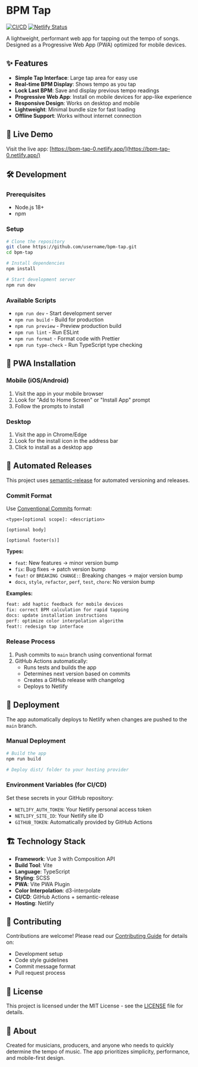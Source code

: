 # BPM Tap

[![CI/CD](https://github.com/username/bpm-tap/workflows/CI%2FCD/badge.svg)](https://github.com/username/bpm-tap/actions)
[![Netlify Status](https://api.netlify.com/api/v1/badges/your-site-id/deploy-status)](https://app.netlify.com/sites/your-site/deploys)

A lightweight, performant web app for tapping out the tempo of songs. Designed as a Progressive Web App (PWA) optimized for mobile devices.

## ✨ Features

- **Simple Tap Interface**: Large tap area for easy use
- **Real-time BPM Display**: Shows tempo as you tap
- **Lock Last BPM**: Save and display previous tempo readings
- **Progressive Web App**: Install on mobile devices for app-like experience
- **Responsive Design**: Works on desktop and mobile
- **Lightweight**: Minimal bundle size for fast loading
- **Offline Support**: Works without internet connection

## 🚀 Live Demo

Visit the live app: [https://bpm-tap-0.netlify.app/](https://bpm-tap-0.netlify.app/)

## 🛠️ Development

### Prerequisites

- Node.js 18+ 
- npm

### Setup

```bash
# Clone the repository
git clone https://github.com/username/bpm-tap.git
cd bpm-tap

# Install dependencies
npm install

# Start development server
npm run dev
```

### Available Scripts

- `npm run dev` - Start development server
- `npm run build` - Build for production
- `npm run preview` - Preview production build
- `npm run lint` - Run ESLint
- `npm run format` - Format code with Prettier
- `npm run type-check` - Run TypeScript type checking

## 📱 PWA Installation

### Mobile (iOS/Android)
1. Visit the app in your mobile browser
2. Look for "Add to Home Screen" or "Install App" prompt
3. Follow the prompts to install

### Desktop
1. Visit the app in Chrome/Edge
2. Look for the install icon in the address bar
3. Click to install as a desktop app

## 🔄 Automated Releases

This project uses [semantic-release](https://github.com/semantic-release/semantic-release) for automated versioning and releases.

### Commit Format

Use [Conventional Commits](https://www.conventionalcommits.org/) format:

```
<type>[optional scope]: <description>

[optional body]

[optional footer(s)]
```

**Types:**
- `feat`: New features → minor version bump
- `fix`: Bug fixes → patch version bump  
- `feat!` or `BREAKING CHANGE:`: Breaking changes → major version bump
- `docs`, `style`, `refactor`, `perf`, `test`, `chore`: No version bump

**Examples:**
```bash
feat: add haptic feedback for mobile devices
fix: correct BPM calculation for rapid tapping
docs: update installation instructions
perf: optimize color interpolation algorithm
feat!: redesign tap interface
```

### Release Process

1. Push commits to `main` branch using conventional format
2. GitHub Actions automatically:
   - Runs tests and builds the app
   - Determines next version based on commits
   - Creates a GitHub release with changelog
   - Deploys to Netlify

## 🚀 Deployment

The app automatically deploys to Netlify when changes are pushed to the `main` branch.

### Manual Deployment

```bash
# Build the app
npm run build

# Deploy dist/ folder to your hosting provider
```

### Environment Variables (for CI/CD)

Set these secrets in your GitHub repository:

- `NETLIFY_AUTH_TOKEN`: Your Netlify personal access token
- `NETLIFY_SITE_ID`: Your Netlify site ID
- `GITHUB_TOKEN`: Automatically provided by GitHub Actions

## 🏗️ Technology Stack

- **Framework**: Vue 3 with Composition API
- **Build Tool**: Vite
- **Language**: TypeScript
- **Styling**: SCSS
- **PWA**: Vite PWA Plugin
- **Color Interpolation**: d3-interpolate
- **CI/CD**: GitHub Actions + semantic-release
- **Hosting**: Netlify

## 🤝 Contributing

Contributions are welcome! Please read our [Contributing Guide](CONTRIBUTING.md) for details on:

- Development setup
- Code style guidelines  
- Commit message format
- Pull request process

## 📄 License

This project is licensed under the MIT License - see the [LICENSE](LICENSE) file for details.

## 🎵 About

Created for musicians, producers, and anyone who needs to quickly determine the tempo of music. The app prioritizes simplicity, performance, and mobile-first design.
